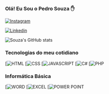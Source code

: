 

### Olá! Eu Sou o Pedro Souza ✋

[![Instagram](https://img.shields.io/badge/Instagram-E4405F?style=for-the-badge&logo=instagram&logoColor=white)](https://www.instagram.com/pedro_souzaa013/) 

[![Linkedin](https://img.shields.io/badge/LinkedIn-0077B5?style=for-the-badge&logo=linkedin&logoColor=white)](https://www.linkedin.com/in/pedro-souza-354316218/)

![Souza's GitHub stats](https://github-readme-stats.vercel.app/api?username=PedroSouza21&show_icons=true&theme=radical)

### Tecnologias do meu cotidiano

[![HTML](https://img.shields.io/badge/HTML5-E34F26?style=for-the-badge&logo=html5&logoColor=white )
[![CSS](https://img.shields.io/badge/CSS3-1572B6?style=for-the-badge&logo=css3&logoColor=white )
[![JAVASCRIPT](https://img.shields.io/badge/JavaScript-323330?style=for-the-badge&logo=javascript&logoColor=F7DF1E )
[![C#](https://img.shields.io/badge/C%23-239120?style=for-the-badge&logo=c-sharp&logoColor=white)
[![PHP](https://img.shields.io/badge/PHP-777BB4?style=for-the-badge&logo=php&logoColor=white)

### Informática Básica

[![WORD](https://img.shields.io/badge/Microsoft_Word-2B579A?style=for-the-badge&logo=microsoft-word&logoColor=white)
[![EXCEL](https://img.shields.io/badge/Microsoft_Excel-217346?style=for-the-badge&logo=microsoft-excel&logoColor=white)
[![POWER POINT](https://img.shields.io/badge/Microsoft_PowerPoint-B7472A?style=for-the-badge&logo=microsoft-powerpoint&logoColor=white)








